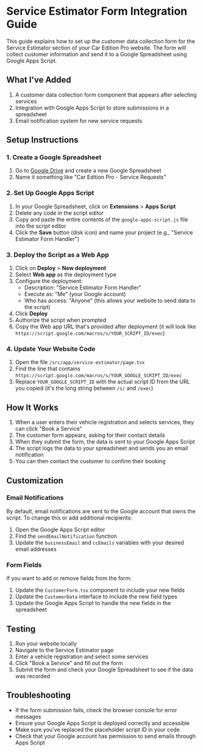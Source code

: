 # Service Estimator Form Integration Guide

This guide explains how to set up the customer data collection form for the Service Estimator section of your Car Edition Pro website. The form will collect customer information and send it to a Google Spreadsheet using Google Apps Script.

## What I've Added

1. A customer data collection form component that appears after selecting services
2. Integration with Google Apps Script to store submissions in a spreadsheet
3. Email notification system for new service requests

## Setup Instructions

### 1. Create a Google Spreadsheet

1. Go to [Google Drive](https://drive.google.com) and create a new Google Spreadsheet
2. Name it something like "Car Edition Pro - Service Requests"

### 2. Set Up Google Apps Script

1. In your Google Spreadsheet, click on **Extensions** > **Apps Script**
2. Delete any code in the script editor
3. Copy and paste the entire contents of the `google-apps-script.js` file into the script editor
4. Click the **Save** button (disk icon) and name your project (e.g., "Service Estimator Form Handler")

### 3. Deploy the Script as a Web App

1. Click on **Deploy** > **New deployment**
2. Select **Web app** as the deployment type
3. Configure the deployment:
   - Description: "Service Estimator Form Handler"
   - Execute as: "Me" (your Google account)
   - Who has access: "Anyone" (this allows your website to send data to the script)
4. Click **Deploy**
5. Authorize the script when prompted
6. Copy the Web app URL that's provided after deployment (it will look like `https://script.google.com/macros/s/YOUR_SCRIPT_ID/exec`)

### 4. Update Your Website Code

1. Open the file `/src/app/service-estimator/page.tsx`
2. Find the line that contains `https://script.google.com/macros/s/YOUR_GOOGLE_SCRIPT_ID/exec`
3. Replace `YOUR_GOOGLE_SCRIPT_ID` with the actual script ID from the URL you copied (it's the long string between `/s/` and `/exec`)

## How It Works

1. When a user enters their vehicle registration and selects services, they can click "Book a Service"
2. The customer form appears, asking for their contact details
3. When they submit the form, the data is sent to your Google Apps Script
4. The script logs the data to your spreadsheet and sends you an email notification
5. You can then contact the customer to confirm their booking

## Customization

### Email Notifications

By default, email notifications are sent to the Google account that owns the script. To change this or add additional recipients:

1. Open the Google Apps Script editor
2. Find the `sendEmailNotification` function
3. Update the `businessEmail` and `ccEmails` variables with your desired email addresses

### Form Fields

If you want to add or remove fields from the form:

1. Update the `CustomerForm.tsx` component to include your new fields
2. Update the `CustomerData` interface to include the new field types
3. Update the Google Apps Script to handle the new fields in the spreadsheet

## Testing

1. Run your website locally
2. Navigate to the Service Estimator page
3. Enter a vehicle registration and select some services
4. Click "Book a Service" and fill out the form
5. Submit the form and check your Google Spreadsheet to see if the data was recorded

## Troubleshooting

- If the form submission fails, check the browser console for error messages
- Ensure your Google Apps Script is deployed correctly and accessible
- Make sure you've replaced the placeholder script ID in your code
- Check that your Google account has permission to send emails through Apps Script
